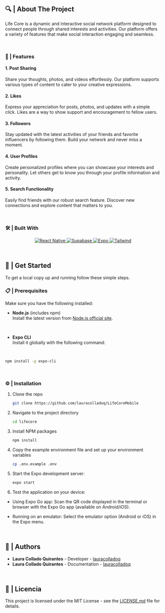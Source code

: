 <!-- ABOUT THE PROJECT -->

## 🔍 | About The Project
Life Core is a dynamic and interactive social network platform designed to connect people through shared interests and activities. Our platform offers a variety of features that make social interaction engaging and seamless. 

<br>

### 🌟 | Features

#### 1. Post Sharing

Share your thoughts, photos, and videos effortlessly. Our platform supports various types of content to cater to your creative expressions.

#### 2. Likes

Express your appreciation for posts, photos, and updates with a simple click. Likes are a way to show support and encouragement to fellow users.

#### 3. Followers

Stay updated with the latest activities of your friends and favorite influencers by following them. Build your network and never miss a moment.

#### 4. User Profiles

Create personalized profiles where you can showcase your interests and personality. Let others get to know you through your profile information and activity.

#### 5. Search Functionality

Easily find friends with our robust search feature. Discover new connections and explore content that matters to you.

<br>

### 🛠️ | Built With

<p align="center">
  <a href="https://reactnative.dev/">
    <img src="https://img.shields.io/badge/react%20native-%2361DAFB.svg?style=for-the-badge&logo=react&logoColor=white" alt="React Native">
  </a>
  <a href="https://supabase.com">
    <img src="https://img.shields.io/badge/supabase-%233E4A59.svg?style=for-the-badge&logo=supabase&logoColor=white" alt="Supabase">
  </a>
  <a href="https://expo.dev">
    <img src="https://img.shields.io/badge/expo-%23000000.svg?style=for-the-badge&logo=expo&logoColor=white" alt="Expo">
  </a>
    <a href="https://tailwindcss.com">
    <img src="https://img.shields.io/badge/tailwindcss-%2338B2AC.svg?style=for-the-badge&logo=tailwind-css&logoColor=white" alt="Tailwind">
  </a>
</p>


<br>

## 🚀 | Get Started

To get a local copy up and running follow these simple steps.

### 📋 | Prerequisites

Make sure you have the following installed:

- **Node.js** (includes npm)  
  Install the latest version from [Node.js official site](https://nodejs.org/).  
<br>

- **Expo CLI**  
  Install it globally with the following command:  
<br>

  ```bash
  npm install -g expo-cli
  ```
<br>

### ⚙️ | Installation
1. Clone the repo
   
    ```sh
    git clone https://github.com/lauracolladoq/LifeCoreMobile

    ```
2. Navigate to the project directory
   
    ```sh
    cd lifecore

    ```
3. Install NPM packages
   
    ```sh
    npm install

    ```

4. Copy the example environment file and set up your environment variables
   
    ```sh
    cp .env.example .env

    ```
5. Start the Expo development server:
   
    ```sh
    expo start

    ```
6. Test the application on your device:

- Using Expo Go app: Scan the QR code displayed in the terminal or browser with the Expo Go app (available on Android/iOS).

- Running on an emulator: Select the emulator option (Android or iOS) in the Expo menu.

<br>

## 👥 | Authors

- **Laura Collado Quirantes** - Developer - [lauracolladoq](https://github.com/lauracolladoq)
- **Laura Collado Quirantes** - Documentation - [lauracolladoq](https://github.com/lauracolladoq)

<br>

## 📜 | Licencia

This project is licensed under the MIT License - see the [LICENSE.md](LICENSE.md) file for details.
